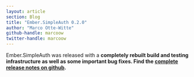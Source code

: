 ```yaml
---
layout: article
section: Blog
title: "Ember.SimpleAuth 0.2.0"
author: "Marco Otte-Witte"
github-handle: marcoow
twitter-handle: marcoow
---
```


Ember.SimpleAuth was released with a **completely rebuilt build and testing infrastructure as well as some important bug fixes. Find the [complete release notes on github](http://t.umblr.com/redirect?z=https%3A%2F%2Fgithub.com%2Fsimplabs%2Fember-simple-auth%2Freleases%2Ftag%2F0.2.0&t=Njc2MjQwNDkxOThiZmUyNzAxOWMxNjI3ZDQ3NGQ4NzBjOGEzNGE4NCxxZjFHUFc4Rw%3D%3D "release notes for 0.2.0 on github").**

